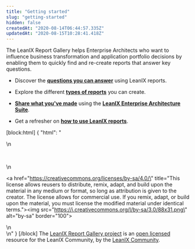 ```yaml
---
title: "Getting started"
slug: "getting-started"
hidden: false
createdAt: "2020-08-14T06:44:57.335Z"
updatedAt: "2020-08-15T10:28:41.418Z"
---
```

The LeanIX Report Gallery helps Enterprise Architects who want to influence business transformation and application portfolio decisions by enabling them to quickly find and re-create reports that answer key questions.

- Discover the **[questions you can answer](doc:question-index)** using LeanIX reports.

- Explore the different **[types of reports](doc:report-index)** you can create.

- **[Share what you've made](doc:suggest-a-change)** using the **[LeanIX Enterprise Architecture Suite](https://www.leanix.net/en/solutions/enterprise-architecture-suite)**. 

- Get a refresher on **[how to use LeanIX reports](https://docs.leanix.net/docs/insights-through-reports)**.

[block:html]
{
  "html": "<div>\n<p>&nbsp;</p>\n<p><a href=\"https://creativecommons.org/licenses/by-sa/4.0/\" title=\"This license allows reusers to distribute, remix, adapt, and build upon the material in any medium or format, so long as attribution is given to the creator. The license allows for commercial use. If you remix, adapt, or build upon the material, you must license the modified material under identical terms.\"><img src=\"https://i.creativecommons.org/l/by-sa/3.0/88x31.png\" alt=\"by-sa\" border=\"100\"></a></p>\n</div>  \n"
}
[/block]
The [LeanIX Report Gallery project](doc:about) is an [open licensed](doc:licence-and-attribution)  resource for the LeanIX Community, by the [LeanIX Community](doc:contributors).